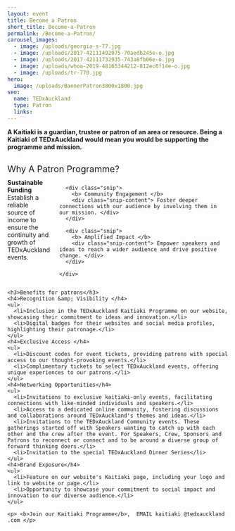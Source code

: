 ```yaml
---
layout: event
title: Become a Patron
short_title: Become-a-Patron
permalink: /Become-a-Patron/
carousel_images:
  - image: /uploads/georgia-s-77.jpg
  - image: /uploads/2017-42111492075-70aedb245e-o.jpg
  - image: /uploads/2017-42111732935-743a8fb06e-o.jpg
  - image: /uploads/whoa-2019-48165344212-812ec6f14e-o.jpg
  - image: /uploads/tr-770.jpg
hero:
  image: /uploads/BannerPatron3800x1800.jpg
seo:
  name: TEDxAuckland
  type: Patron
  links:
---
```

<style>
  .header-section, .carousel {
    max-width: 1200px;
    width: 100%;
    background-color: #d9d9d9;
    display: flex;
    justify-content: space-between;
    margin: 0 auto; /* Center the header */
  }
  <!--.left-column {-->
  <!--  width: 50%;-->
  <!--  padding: 4em;-->
  <!--  box-sizing: border-box;-->
  <!--  align-content: center;-->
  <!--  display: flex;-->
  <!--  flex-direction: column;-->
  <!--  justify-content: center;-->
  <!--}-->
  <!--.left-column img {-->
  <!--  max-width: 400px; /* or your preferred size */-->
  <!--  width: 100%;-->
  <!--  height: auto;-->
  <!--}-->
  <!--.left-column p {-->
  <!--  /* Styling for your paragraph */-->
  <!--}-->
  <!--.left-column button {-->
  <!--  background-color: red;-->
  <!--  color: white;-->
  <!--  border: none;-->
  <!--  padding: 10px 20px;-->
  <!--  cursor: pointer;-->
  <!--  text-transform: uppercase;-->
  <!--  width: 170px;-->
  <!--  /* Add any additional button styling here */-->
  <!--}-->
  <!--.right-column {-->
  <!--  width: 50%;-->
  <!--  position: relative;-->
  <!--  padding: 4em;-->
  <!--  box-sizing: border-box;-->
  <!--}-->
  <!--.right-column img {-->
  <!--  width: 100%;-->
  <!--  height: auto;-->
  <!--  position: relative;-->
  <!--  z-index: 2;-->
  <!--  box-shadow: 7px 7px 0 0 #be0000;-->
  <!--}-->
  .patron-subheader {
    font-style: italic;
    font-size: 42px;
    font-weight: 300;
    margin-top: 0px;
    margin-bottom: 10px;
  }

  .columns {
    display: flex;
    flex-direction: row;
    justify-content: space-around;
  }
  .snip {
    width: 25%;
  }

  .section h3 {
    margin: 30px 0 10px;
    text-transform: capitalize;
    font-size: 20px;
    font-weight: 400;
  }

  .section h4 {
    margin: 2rem 0 0rem;
    padding-bottom: 0.3rem;
    font-size: 15px;
    font-weight: 600;
  }

  li {
    margin-left: 26px;
  }

  ul {
    padding-top: 10px;
  }

  section {
    min-height: 0;
  }
  .event-info__content {
    padding: 0;
    flex: 1 1 auto;
  }

  .content ul {
    list-style: disc;
  }

  .content img {
    max-width: 100%;
    margin: 0;
  }

  .section-heading--speakers {
    display: none;
  }

</style>



<!--<section class="header-section container">-->

<!--  <div class="left-column">--> <!--    <img src="https://tedxauckland.com/assets/images/tedx-auckland-logo-black.svg" alt="Logo" />--> <!--    <h2 class="patron-subheader">Kaitiaki Programme</h2>--> <!--    <p>Join the conversation and community of creating a safe space to share great ideas that solve the problems we face.</p>--> <!--    <button>Find Out More</button>--> <!--  </div>--> <!--  <div class="right-column">--> <!--    <img src="https://fastly.picsum.photos/id/1/5000/3333.jpg?hmac=Asv2DU3rA_5D1xSe22xZK47WEAN0wjWeFOhzd13ujW4" alt="Main Image" />--> <!--  </div>--> <!--</section>-->

<section class="section">
    <b>A Kaitiaki is a guardian, trustee or patron of an area or resource. Being a Kaitiaki of TEDxAuckland would mean you would be supporting the programme and mission.</b>

  <div class="container">
    <h3>Why a patron programme?</h3>
    <div class="columns">
      <div class="snip">
        <b> Sustainable Funding </b>
        <div class="snip-content">  Establish a reliable source of income to ensure the continuity and growth of TEDxAuckland events. </div>
      </div>
      
      <div class="snip">
        <b> Community Engagement </b>
        <div class="snip-content"> Foster deeper connections with our audience by involving them in our mission. </div>
      </div>
      
      <div class="snip">
        <b> Amplified Impact </b>
        <div class="snip-content"> Empower speakers and ideas to reach a wider audience and drive positive change. </div>
      </div>
      
    </div>
    
  </div>

  <!--<div class="container">-->
    <h3>Benefits for patrons</h3>
    <h4>Recognition &amp; Visibility </h4>
    <ul>
      <li>Inclusion in the TEDxAuckland Kaitiaki Programme on our website, showcasing their commitment to ideas and innovation.</li>
      <li>Digital badges for their websites and social media profiles, highlighting their patronage.</li>
    </ul>
    <h4>Exclusive Access </h4>
    <ul>
      <li>Discount codes for event tickets, providing patrons with special access to our thought-provoking events.</li>
      <li>Complimentary tickets to select TEDxAuckland events, offering unique experiences to our patrons.</li>
    </ul>
    <h4>Networking Opportunities</h4>
    <ul>
      <li>Invitations to exclusive kaitiaki-only events, facilitating connections with like-minded individuals and speakers.</li>
      <li>Access to a dedicated online community, fostering discussions and collaborations around TEDxAuckland's themes and ideas.</li>
      <li>Invitations to the TEDxAuckland Community events. These gatherings started off with Speakers wanting to catch up with each other and the crew after the event. For Speakers, Crew, Sponsors and Patrons to reconnect or connect and to be around a diverse group of forward thinking doers.</li>
      <li>Invitation to the special TEDxAuckland Dinner Series</li>
    </ul>
    <h4>Brand Exposure</h4>
    <ul>
      <li>Feature on our website's Kaitiaki page, including your logo and link to website or page.</li>
      <li>Opportunity to showcase your commitment to social impact and innovation to our diverse audience.</li>
    </ul>
    
    <p> <b>Join our Kaitiaki Programme</b>,  EMAIL kaitiaki @tedxauckland .com </p>
    
    
  <!--</div>-->
</section>



<!--{% if page.carousel_images.first.image %}--> <!--<section id="themeShowcase" class="section">--> <!--  <div class="container">--> <!--    <h3 class="section-heading section-heading--speakers">theme</h3>-->

<!--    {% include carousel.html images = page.carousel_images bg_white = true %}--> <!--  </div>--> <!--</section>--> <!--{% endif %}--> <!--<section class="section">--> <!--  <div class="container carousel">--> <!--    {% include carousel.html images = page.carousel_images %}--> <!--  </div>--> <!--</section>-->


<!--**TEDxAuckland Patron Programme \|** ***Driving Regular Impact***--> <!--**WHY A PATRON PROGRAMME?**--> <!--* **Sustainable Funding**: Establish a reliable source of income to ensure the continuity and growth of TEDxAuckland events.--> <!--* **Community Engagement**: Foster deeper connections with our audience by involving them in our mission.-->

<!--* **Amplified Impact**: Empower speakers and ideas to reach a wider audience and drive positive change.--> <!--Join the conversation and community of creating a safe space to share great ideas that solve the problems we face.--> <!--**BENEFITS FOR PATRONS**--> <!--**Recognition & Visibility**--> <!--* Inclusion in the TEDxAuckland Patron Club on our website, showcasing their commitment to ideas and innovation.--> <!--* Digital badges for their websites and social media profiles, highlighting their patronage.--> <!--**Exclusive Access**--> <!--* Discount codes for event tickets, providing patrons with special access to our thought-provoking events.--> <!--* Complimentary tickets to select TEDxAuckland events, offering unique experiences to our patrons.--> <!--**Networking Opportunities**--> <!--* Invitations to exclusive patron-only events, facilitating connections with like-minded individuals and speakers.--> <!--* Access to a dedicated online community, fostering discussions and collaborations around TEDxAuckland's themes and ideas.--> <!--* Invitations to the TEDxAuckland Community events. These gatherings started off with Speakers wanting to catch up with each other and the crew after the event. For Speakers, Crew, Sponsors and Patrons to reconnect or connect and to be around a diverse group of forward thinking doers.--> <!--**Brand Exposure**--> <!--* Feature on our website's patron page, including your logo and link to website or page.--> <!--* Opportunity to showcase your commitment to social impact and innovation to our diverse audience.--> <!--**Join us and BECOME A PATRON! $5,000**--> <!--Email thomas@tedxauckland.com-->